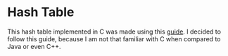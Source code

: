 # Hash Table

This hash table implemented in C was made using this [guide](https://github.com/jamesroutley/write-a-hash-table).
I decided to follow this guide, because I am not that familiar with C when compared to Java or even C++.
